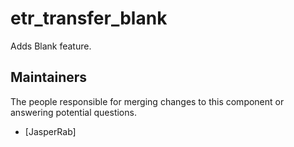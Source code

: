 etr_transfer_blank
===================

Adds Blank feature.


## Maintainers

The people responsible for merging changes to this component or answering potential questions.

- [JasperRab]
